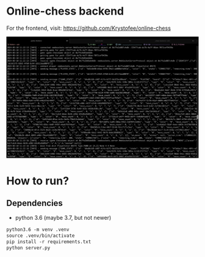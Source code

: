 # Online-chess backend

For the frontend, visit: https://github.com/Krystofee/online-chess

![terminal screenshot](./img/terminal.png)

# How to run?

## Dependencies

- python 3.6 (maybe 3.7, but not newer)

```
python3.6 -m venv .venv
source .venv/bin/activate
pip install -r requirements.txt
python server.py
```
